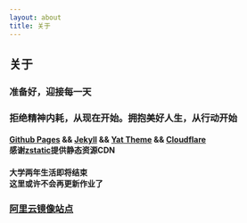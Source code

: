 ```yaml
---
layout: about
title: 关于
---
```


<h2>关于</h2>
<h3>准备好，迎接每一天</h3>

<h3>拒绝精神内耗，从现在开始。拥抱美好人生，从行动开始</h3>

#### [Github Pages][GP] && [Jekyll][JL] && [Yat Theme][YT] && [Cloudflare][CF] <br> 感谢[zstatic][zstatic]提供静态资源CDN

<h4>
大学两年生活即将结束<br>
这里或许不会再更新作业了
</h4>

### [阿里云镜像站点][mirror]



[GP]: https://pages.github.com
[JL]: https://jekyllrb.com
[YT]: https://github.com/jeffreytse/jekyll-theme-yat
[CF]: https://www.cloudflare.com
[zstatic]: https://www.zstatic.net
[mirror]: http://101.37.34.33
